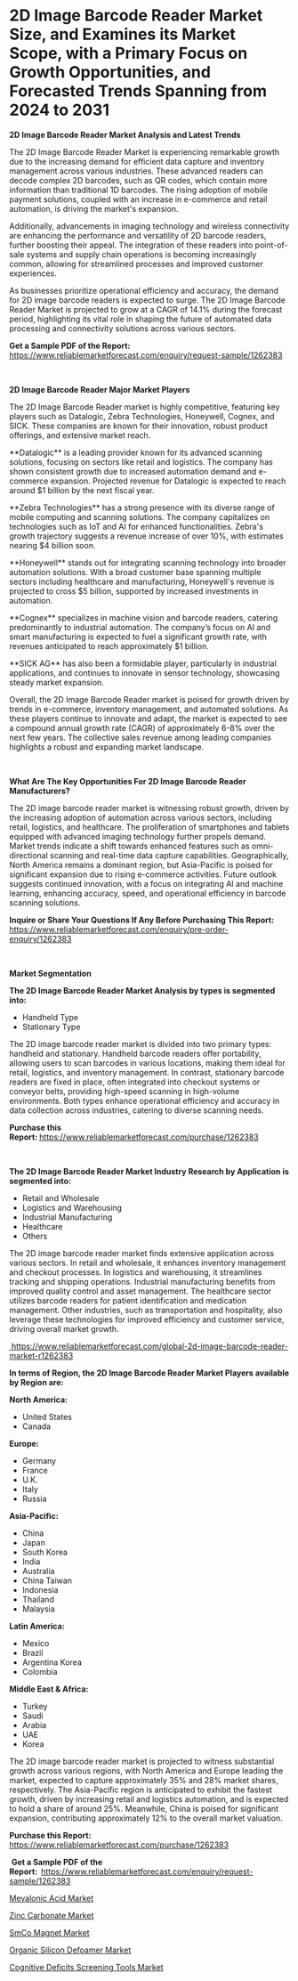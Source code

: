 <p><h1>2D Image Barcode Reader Market Size, and Examines its Market Scope, with a Primary Focus on Growth Opportunities, and Forecasted Trends Spanning from 2024 to 2031</h1></p><p><strong>2D Image Barcode Reader Market Analysis and Latest Trends</strong></p>
<p><p>The 2D Image Barcode Reader Market is experiencing remarkable growth due to the increasing demand for efficient data capture and inventory management across various industries. These advanced readers can decode complex 2D barcodes, such as QR codes, which contain more information than traditional 1D barcodes. The rising adoption of mobile payment solutions, coupled with an increase in e-commerce and retail automation, is driving the market's expansion.</p><p>Additionally, advancements in imaging technology and wireless connectivity are enhancing the performance and versatility of 2D barcode readers, further boosting their appeal. The integration of these readers into point-of-sale systems and supply chain operations is becoming increasingly common, allowing for streamlined processes and improved customer experiences. </p><p>As businesses prioritize operational efficiency and accuracy, the demand for 2D image barcode readers is expected to surge. The 2D Image Barcode Reader Market is projected to grow at a CAGR of 14.1% during the forecast period, highlighting its vital role in shaping the future of automated data processing and connectivity solutions across various sectors.</p></p>
<p><strong>Get a Sample PDF of the Report:&nbsp;</strong> <a href="https://www.reliablemarketforecast.com/enquiry/request-sample/1262383?utm_campaign=1834&utm_medium=2&utm_source=Github&utm_content=ia&utm_term=10122024&utm_id=2d-image-barcode-reader">https://www.reliablemarketforecast.com/enquiry/request-sample/1262383</a></p>
<p>&nbsp;</p>
<p><strong>2D Image Barcode Reader Major Market Players</strong></p>
<p><p>The 2D Image Barcode Reader market is highly competitive, featuring key players such as Datalogic, Zebra Technologies, Honeywell, Cognex, and SICK. These companies are known for their innovation, robust product offerings, and extensive market reach.</p><p>**Datalogic** is a leading provider known for its advanced scanning solutions, focusing on sectors like retail and logistics. The company has shown consistent growth due to increased automation demand and e-commerce expansion. Projected revenue for Datalogic is expected to reach around $1 billion by the next fiscal year.</p><p>**Zebra Technologies** has a strong presence with its diverse range of mobile computing and scanning solutions. The company capitalizes on technologies such as IoT and AI for enhanced functionalities. Zebra's growth trajectory suggests a revenue increase of over 10%, with estimates nearing $4 billion soon.</p><p>**Honeywell** stands out for integrating scanning technology into broader automation solutions. With a broad customer base spanning multiple sectors including healthcare and manufacturing, Honeywell's revenue is projected to cross $5 billion, supported by increased investments in automation.</p><p>**Cognex** specializes in machine vision and barcode readers, catering predominantly to industrial automation. The company’s focus on AI and smart manufacturing is expected to fuel a significant growth rate, with revenues anticipated to reach approximately $1 billion.</p><p>**SICK AG** has also been a formidable player, particularly in industrial applications, and continues to innovate in sensor technology, showcasing steady market expansion.</p><p>Overall, the 2D Image Barcode Reader market is poised for growth driven by trends in e-commerce, inventory management, and automated solutions. As these players continue to innovate and adapt, the market is expected to see a compound annual growth rate (CAGR) of approximately 6-8% over the next few years. The collective sales revenue among leading companies highlights a robust and expanding market landscape.</p></p>
<p>&nbsp;</p>
<p><strong>What Are The Key Opportunities For 2D Image Barcode Reader Manufacturers?</strong></p>
<p><p>The 2D image barcode reader market is witnessing robust growth, driven by the increasing adoption of automation across various sectors, including retail, logistics, and healthcare. The proliferation of smartphones and tablets equipped with advanced imaging technology further propels demand. Market trends indicate a shift towards enhanced features such as omni-directional scanning and real-time data capture capabilities. Geographically, North America remains a dominant region, but Asia-Pacific is poised for significant expansion due to rising e-commerce activities. Future outlook suggests continued innovation, with a focus on integrating AI and machine learning, enhancing accuracy, speed, and operational efficiency in barcode scanning solutions.</p></p>
<p><strong>Inquire or Share Your Questions If Any Before Purchasing This Report:</strong> <a href="https://www.reliablemarketforecast.com/enquiry/pre-order-enquiry/1262383?utm_campaign=1834&utm_medium=2&utm_source=Github&utm_content=ia&utm_term=10122024&utm_id=2d-image-barcode-reader">https://www.reliablemarketforecast.com/enquiry/pre-order-enquiry/1262383</a></p>
<p>&nbsp;</p>
<p><strong>Market Segmentation</strong></p>
<p><strong>The 2D Image Barcode Reader Market Analysis by types is segmented into:</strong></p>
<p><ul><li>Handheld Type</li><li>Stationary Type</li></ul></p>
<p><p>The 2D image barcode reader market is divided into two primary types: handheld and stationary. Handheld barcode readers offer portability, allowing users to scan barcodes in various locations, making them ideal for retail, logistics, and inventory management. In contrast, stationary barcode readers are fixed in place, often integrated into checkout systems or conveyor belts, providing high-speed scanning in high-volume environments. Both types enhance operational efficiency and accuracy in data collection across industries, catering to diverse scanning needs.</p></p>
<p><strong>Purchase this Report:&nbsp;</strong><a href="https://www.reliablemarketforecast.com/purchase/1262383?utm_campaign=1834&utm_medium=2&utm_source=Github&utm_content=ia&utm_term=10122024&utm_id=2d-image-barcode-reader">https://www.reliablemarketforecast.com/purchase/1262383</a></p>
<p>&nbsp;</p>
<p><strong>The 2D Image Barcode Reader Market Industry Research by Application is segmented into:</strong></p>
<p><ul><li>Retail and Wholesale</li><li>Logistics and Warehousing</li><li>Industrial Manufacturing</li><li>Healthcare</li><li>Others</li></ul></p>
<p><p>The 2D image barcode reader market finds extensive application across various sectors. In retail and wholesale, it enhances inventory management and checkout processes. In logistics and warehousing, it streamlines tracking and shipping operations. Industrial manufacturing benefits from improved quality control and asset management. The healthcare sector utilizes barcode readers for patient identification and medication management. Other industries, such as transportation and hospitality, also leverage these technologies for improved efficiency and customer service, driving overall market growth.</p></p>
<p><a href="https://www.reliablemarketforecast.com/global-2d-image-barcode-reader-market-r1262383?utm_campaign=1834&utm_medium=2&utm_source=Github&utm_content=ia&utm_term=10122024&utm_id=2d-image-barcode-reader">&nbsp;https://www.reliablemarketforecast.com/global-2d-image-barcode-reader-market-r1262383</a></p>
<p><strong>In terms of Region, the 2D Image Barcode Reader Market Players available by Region are:</strong></p>
<p>
    <p> <strong> North America: </strong>
        <ul>
            <li>United States</li>
            <li>Canada</li>
        </ul>
        </p> 
    <p> <strong> Europe: </strong>
        <ul>
            <li>Germany</li>
            <li>France</li>
            <li>U.K.</li>
            <li>Italy</li>
            <li>Russia</li>
        </ul>
        </p> 
    <p> <strong> Asia-Pacific: </strong>
        <ul>
            <li>China</li>
            <li>Japan</li>
            <li>South Korea</li>
            <li>India</li>
            <li>Australia</li>
            <li>China Taiwan</li>
            <li>Indonesia</li>
            <li>Thailand</li>
            <li>Malaysia</li>
        </ul>
        </p> 
    <p> <strong> Latin America: </strong>
        <ul>
            <li>Mexico</li>
            <li>Brazil</li>
            <li>Argentina Korea</li>
            <li>Colombia</li>
        </ul>
        </p> 
    <p> <strong> Middle East & Africa: </strong>
        <ul>
            <li>Turkey</li>
            <li>Saudi</li>
            <li>Arabia</li>
            <li>UAE</li>
            <li>Korea</li>
        </ul>
    </p>
    </p>
<p><p>The 2D image barcode reader market is projected to witness substantial growth across various regions, with North America and Europe leading the market, expected to capture approximately 35% and 28% market shares, respectively. The Asia-Pacific region is anticipated to exhibit the fastest growth, driven by increasing retail and logistics automation, and is expected to hold a share of around 25%. Meanwhile, China is poised for significant expansion, contributing approximately 12% to the overall market valuation.</p></p>
<p><strong>Purchase this Report: </strong><a href="https://www.reliablemarketforecast.com/purchase/1262383?utm_campaign=1834&utm_medium=2&utm_source=Github&utm_content=ia&utm_term=10122024&utm_id=2d-image-barcode-reader">https://www.reliablemarketforecast.com/purchase/1262383</a></p>
<p>&nbsp;<strong>Get a Sample PDF of the Report:&nbsp;&nbsp;</strong><a href="https://www.reliablemarketforecast.com/enquiry/request-sample/1262383?utm_campaign=1834&utm_medium=2&utm_source=Github&utm_content=ia&utm_term=10122024&utm_id=2d-image-barcode-reader">https://www.reliablemarketforecast.com/enquiry/request-sample/1262383</a></p>
<p><strong></strong></p>
<p><p><a href="https://www.linkedin.com/pulse/surfing-mevalonic-acid-wave-riding-market-currents-klemf?utm_campaign=1834&utm_medium=2&utm_source=Github&utm_content=ia&utm_term=10122024&utm_id=2d-image-barcode-reader">Mevalonic Acid Market</a></p><p><a href="https://www.linkedin.com/pulse/analyzing-zinc-carbonate-market-2024-2031-comprehensive-wqdnf?utm_campaign=1834&utm_medium=2&utm_source=Github&utm_content=ia&utm_term=10122024&utm_id=2d-image-barcode-reader">Zinc Carbonate Market</a></p><p><a href="https://www.linkedin.com/pulse/estimating-size-smco-magnet-market-current-cagr-6and-qq2jf?utm_campaign=1834&utm_medium=2&utm_source=Github&utm_content=ia&utm_term=10122024&utm_id=2d-image-barcode-reader">SmCo Magnet Market</a></p><p><a href="https://www.linkedin.com/pulse/top-reasons-behind-organic-silicon-defoamer-market-growth-73-h7whf?utm_campaign=1834&utm_medium=2&utm_source=Github&utm_content=ia&utm_term=10122024&utm_id=2d-image-barcode-reader">Organic Silicon Defoamer Market</a></p><p><a href="https://github.com/ashepherd82/Market-Research-Report-List-6/blob/main/cognitive-deficits-screening-tools-market.md?utm_campaign=1834&utm_medium=2&utm_source=Github&utm_content=ia&utm_term=10122024&utm_id=2d-image-barcode-reader">Cognitive Deficits Screening Tools Market</a></p></p>